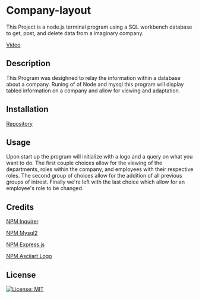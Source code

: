 # Company-layout
This Project is a node.js terminal program using a SQL workbench database to get, post, and delete data from a imaginary company.

[Video](./video/Untitled_%20Nov%207,%202023%2012_48%20AM.webm)

## Description

This Program was desighned to relay the information within a database about a company. Runing of of Node and mysql this program will display tabled information on a company and allow for viewing and adaptation.

## Installation

[Repository](https://github.com/B-R-Ls/Company-layout)

## Usage

Upon start up the program will initialize with a logo and a query on what you want to do. The first couple choices allow for the viewing of the departments, roles within the company, and employees with their respective roles. The second group of choices allow for the addition of all previous groups of intrest. Finally we're left with the last choice which allow for an employee's role to be changed.

## Credits

[NPM Inquirer](https://www.npmjs.com/package/inquirer)

[NPM Mysql2](https://www.npmjs.com/package/mysql2)

[NPM Express.js](https://www.npmjs.com/package/express)

[NPM Asciiart Logo](https://www.npmjs.com/package/asciiart-logo)

## License

[![License: MIT](https://img.shields.io/badge/License-MIT-yellow.svg)](https://opensource.org/licenses/MIT)